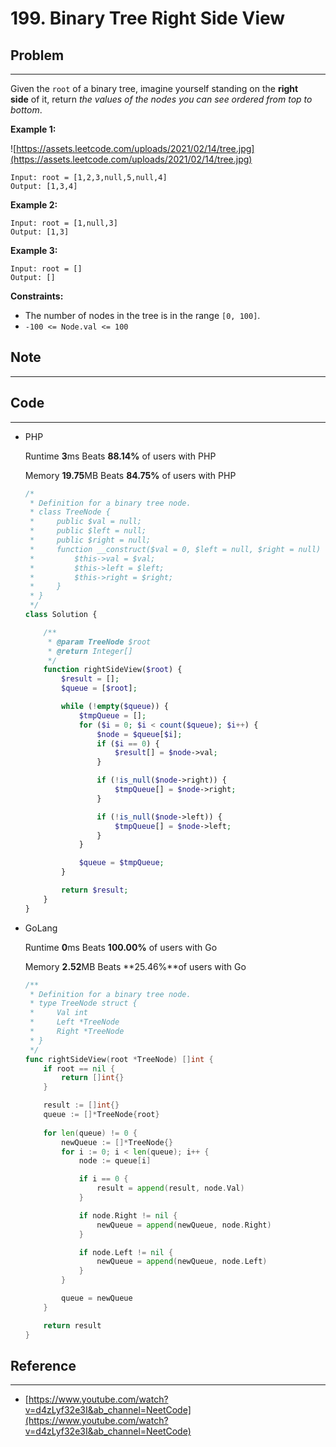 # 199. Binary Tree Right Side View

## Problem

---

Given the `root` of a binary tree, imagine yourself standing on the **right side** of it, return *the values of the nodes you can see ordered from top to bottom*.

**Example 1:**

![https://assets.leetcode.com/uploads/2021/02/14/tree.jpg](https://assets.leetcode.com/uploads/2021/02/14/tree.jpg)

```
Input: root = [1,2,3,null,5,null,4]
Output: [1,3,4]

```

**Example 2:**

```
Input: root = [1,null,3]
Output: [1,3]

```

**Example 3:**

```
Input: root = []
Output: []

```

**Constraints:**

- The number of nodes in the tree is in the range `[0, 100]`.
- `-100 <= Node.val <= 100`

## Note

---

## Code

---

- PHP
    
    Runtime **3**ms Beats **88.14%** of users with PHP
    
    Memory **19.75**MB Beats **84.75%** of users with PHP
    
    ```php
    /*
     * Definition for a binary tree node.
     * class TreeNode {
     *     public $val = null;
     *     public $left = null;
     *     public $right = null;
     *     function __construct($val = 0, $left = null, $right = null) {
     *         $this->val = $val;
     *         $this->left = $left;
     *         $this->right = $right;
     *     }
     * }
     */
    class Solution {
    
        /**
         * @param TreeNode $root
         * @return Integer[]
         */
        function rightSideView($root) {
            $result = [];
            $queue = [$root];
    
            while (!empty($queue)) {
                $tmpQueue = [];
                for ($i = 0; $i < count($queue); $i++) {
                    $node = $queue[$i];
                    if ($i == 0) {
                        $result[] = $node->val;
                    }
    
                    if (!is_null($node->right)) {
                        $tmpQueue[] = $node->right;
                    }
    
                    if (!is_null($node->left)) {
                        $tmpQueue[] = $node->left;
                    }
                }
    
                $queue = $tmpQueue;
            }
    
            return $result;
        }
    }
    ```
    

- GoLang
    
    Runtime **0**ms Beats **100.00%** of users with Go
    
    Memory **2.52**MB Beats **25.46%**of users with Go
    
    ```go
    /**
     * Definition for a binary tree node.
     * type TreeNode struct {
     *     Val int
     *     Left *TreeNode
     *     Right *TreeNode
     * }
     */
    func rightSideView(root *TreeNode) []int {
        if root == nil {
            return []int{}
        }
    
        result := []int{}
        queue := []*TreeNode{root}
        
        for len(queue) != 0 {
            newQueue := []*TreeNode{}
            for i := 0; i < len(queue); i++ {
                node := queue[i]
    
                if i == 0 {
                    result = append(result, node.Val)
                }
    
                if node.Right != nil {
                    newQueue = append(newQueue, node.Right)
                }
    
                if node.Left != nil {
                    newQueue = append(newQueue, node.Left)
                }
            }
    
            queue = newQueue
        }
    
        return result
    }
    ```
    

## Reference

---

- [https://www.youtube.com/watch?v=d4zLyf32e3I&ab_channel=NeetCode](https://www.youtube.com/watch?v=d4zLyf32e3I&ab_channel=NeetCode)